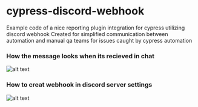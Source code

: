# cypress-discord-webhook
Example code of a nice reporting plugin integration for cypress utilizing discord webhook
Created for simplified communication between automation and manual qa teams for issues caught by cypress automation
### How the message looks when its recieved in chat
![alt text](https://media.discordapp.net/attachments/785787639244390401/965951197091627028/Untitled-1.jpg?width=611&height=551)
### How to creat webhook in discord server settings
![alt text](https://media.discordapp.net/attachments/785787639244390401/965972944230699018/unknown.png?width=721&height=551)
